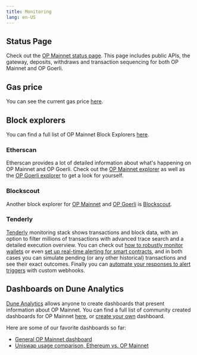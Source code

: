 ```yaml
---
title: Monitoring
lang: en-US
---
```


## Status Page

Check out the [OP Mainnet status page](https://status.optimism.io/).
This page includes public APIs, the gateway, deposits, withdraws and transaction sequencing for both OP Mainnet and OP Goerli.

## Gas price

You can see the current gas price [here](https://optimism.io/gas-tracker).


## Block explorers

You can find a full list of OP Mainnet Block Explorers [here](https://www.alchemy.com/list-of/block-explorers-on-optimism). 

### Etherscan

Etherscan provides a lot of detailed information about what's happening on OP Mainnet and OP Goerli.
Check out the [OP Mainnet explorer](https://explorer.optimism.io) as well as the [OP Goerli explorer](https://goerli-explorer.optimism.io) to get a look for yourself.

### Blockscout

Another block explorer for [OP Mainnet](https://blockscout.com/optimism/mainnet) and [OP Goerli](https://blockscout.com/optimism/goerli) is [Blockscout](https://blockscout.com).


### Tenderly

[Tenderly](https://tenderly.co/) monitoring stack shows transactions and block data, with an option to filter millions of transactions with advanced trace search and a detailed execution overview. 
You can check out [how to robustly monitor wallets](https://blog.tenderly.co/how-to-monitor-ethereum-wallets/) or even [set up real-time alerting for smart contracts](https://blog.tenderly.co/how-to-set-up-real-time-alerting-for-smart-contracts-with-tenderly/), and in both cases you can simulate pending (or any other historical) transactions and see their exact outcomes. 
Finally you can [automate your responses to alert triggers](https://blog.tenderly.co/tenderly-alert-webhooks/) with custom webhooks.


## Dashboards on Dune Analytics

[Dune Analytics](https://dune.xyz) allows anyone to create dashboards that present information about OP Mainnet.
You can find a full list of community created dashboards for OP Mainnet [here](https://dune.xyz/browse/dashboards?q=optimism), or [create your own](https://docs.dune.xyz/#queries) dashboard.

Here are some of our favorite dashboards so far:

- [General OP Mainnet dashboard](https://dune.xyz/Marcov/Optimism-Ethereum)
- [Uniswap usage comparison, Ethereum vs. OP Mainnet](https://dune.xyz/msilb7/Uniswap-v3-Usage-Comparison-on-Ethereum-vs-Optimism-(OVM-2.0))
